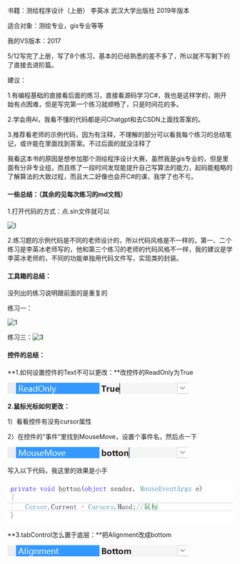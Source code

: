 书籍：测绘程序设计（上册）  李英冰  武汉大学出版社  2019年版本

适合对象：测绘专业，gis专业等等

我的VS版本：2017

5/12写完了上册，写了8个练习，基本的已经熟悉的差不多了，所以就不写剩下的了直接去进阶篇。

建议：

1.有编程基础的直接看后面的练习，直接看源码学习C#，我也是这样学的，刚开始有点困难，但是写完第一个练习就顺畅了，只是时间花的多。

2.学会用AI，我看不懂的代码都是问Chatgpt和去CSDN上面找答案的。

3.推荐看老师的示例代码，因为有注释，不理解的部分可以看我每个练习的总结笔记，或许能在里面找到答案。不过后面的就没注释了



我看这本书的原因是想参加那个测绘程序设计大赛，虽然我是gis专业的，但是里面有分非专业组，而且练了一段时间发现能提升自己写算法的能力，起码能粗略的了解算法的大致过程，而且大二好像也会开C#的课，我学了也不亏。



#### 一些总结：（其余的见每次练习的md文档）

1.打开代码的方式：点.sln文件就可以

![l](D:\Csharp代码库\测绘程序设计\readme.assets/sln.png)

2.练习题的示例代码是不同的老师设计的，所以代码风格是不一样的，第一、二个练习是李英冰老师写的，他和第三个练习的老师的代码风格不一样，我的建议是学李英冰老师的，不同的功能单独用代码文件写，实现类的封装。



#### 工具箱的总结：

没列出的练习说明跟前面的是重复的

练习一：

![1](D:\Csharp代码库\测绘程序设计\readme.assets/1.png)

练习三：![3](D:\Csharp代码库\测绘程序设计\readme.assets\3.png)

#### 控件的总结：

**1.如何设置控件的Text不可以更改：**改控件的ReadOnly为True

![nipaste_2024-05-16_16-40-3](readme.assets/Snipaste_2024-05-16_16-40-39.png)

**2.鼠标光标如何更改：**

   1）看看控件有没有cursor属性

   2）在控件的“事件”里找到MouseMove，设置个事件名，然后点一下

![71584898013](readme.assets\1715848980133.png)

写入以下代码，我这里的效果是小手

![71584904824](readme.assets\1715849048245.png)

**3.tabControl怎么置于底层：**把Alignment改成bottom

![71584932797](readme.assets\1715849327977.png)